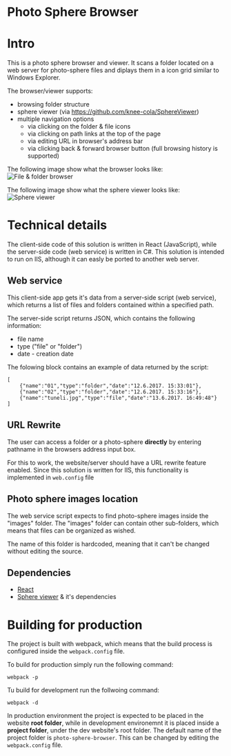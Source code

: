 # Photo Sphere Browser

# Intro
This is a photo sphere browser and viewer. It scans a folder located on a web server for photo-sphere files and diplays them in a icon grid similar to Windows Explorer.

The browser/viewer supports:
* browsing folder structure
* sphere viewer (via https://github.com/knee-cola/SphereViewer)
* multiple navigation options
	* via clicking on the folder & file icons
	* via clicking on path links at the top of the page
	* via editing URL in browser's address bar
	* via clicking back & forward browser button (full browsing history is supported)

The following image show what the browser looks like:
![File & folder browser](https://rawgit.com/knee-cola/photo-sphere-browser/master/screenshot-icons.png)

The following image show what the sphere viewer looks like:
![Sphere viewer](https://rawgit.com/knee-cola/photo-sphere-browser/master/screenshot-viewer.png)

# Technical details
The client-side code of this solution is written in React (JavaScript), while the server-side code (web service) is written in C#.
This solution is intended to run on IIS, although it can easly be ported to another web server.

## Web service
This client-side app gets it's data from a server-side script (web service), which returns a list of files and folders contained within a specified path.

The server-side script returns JSON, which contains the following information:
* file name
* type ("file" or "folder")
* date - creation date

The folowing block contains an example of data returned by the script:

	[
		{"name":"01","type":"folder","date":"12.6.2017. 15:33:01"},
		{"name":"02","type":"folder","date":"12.6.2017. 15:33:16"},
		{"name":"tuneli.jpg","type":"file","date":"13.6.2017. 16:49:48"}
	]

## URL Rewrite
The user can access a folder or a photo-sphere **directly** by entering pathname in the browsers address input box.

For this to work, the website/server should have a URL rewrite feature enabled.
Since this solution is written for IIS, this functionality is implemented in ``web.config`` file

## Photo sphere images location
The web service script expects to find photo-sphere images inside the "images" folder.
The "images" folder can contain other sub-folders, which means that files can be organized as wished.

The name of this folder is hardcoded, meaning that it can't be changed without editing the source.


## Dependencies
* [React](https://github.com/facebook/react)
* [Sphere viewer](https://github.com/knee-cola/SphereViewer) & it's dependencies

# Building for production
The project is built with webpack, which means that the build process is configured inside the ``webpack.config`` file.

To build for production simply run the following command:

	webpack -p

Tu build for development run the follwoing command:

	webpack -d

In production environment the project is expected to be placed in the website **root folder**, while in development environemnt it is placed inside a **project folder**, under the dev website's root folder. The default name of the project folder is ``photo-sphere-browser``.
This can be changed by editing the ``webpack.config`` file.